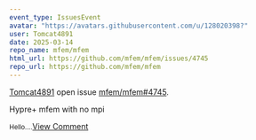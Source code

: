 ```yaml
---
event_type: IssuesEvent
avatar: "https://avatars.githubusercontent.com/u/128020398?"
user: Tomcat4891
date: 2025-03-14
repo_name: mfem/mfem
html_url: https://github.com/mfem/mfem/issues/4745
repo_url: https://github.com/mfem/mfem
---
```


<a href='https://github.com/Tomcat4891' target='_blank'>Tomcat4891</a> open issue <a href='https://github.com/mfem/mfem/issues/4745' target='_blank'>mfem/mfem#4745</a>.

<p>Hypre+ mfem  with no mpi</p><small>Hello....</small><a href='https://github.com/mfem/mfem/issues/4745' target='_blank'>View Comment</a>